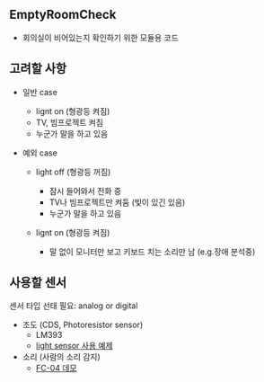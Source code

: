 EmptyRoomCheck
--------------

- 회의실이 비어있는지 확인하기 위한 모듈용 코드

고려할 사항
--------
- 일반 case
  - lignt on (형광등 켜짐)
  - TV, 빔프로젝트 켜짐
  - 누군가 말을 하고 있음


- 예외 case
  - light off (형광등 꺼짐)
    - 잠시 들어와서 전화 중
    - TV나 빔프로젝트만 켜둠 (빛이 있긴 있음)
    - 누군가 말을 하고 있음
    
  - lignt on (형광등 켜짐)
    - 말 없이 모니터만 보고 키보드 치는 소리만 남 (e.g.장애 분석중)

사용할 센서 
---------
센서 타입 선태 필요: analog or digital 

- 조도 (CDS, Photoresistor sensor)
  - LM393
  - [light sensor 사용 예제](https://learn.adafruit.com/basic-resistor-sensor-reading-on-raspberry-pi/basic-photocell-reading)
- 소리 (사람의 소리 감지)
  - [FC-04 데모](http://www.instructables.com/id/Simple-FC-04-Sound-Sensor-Demo/)
